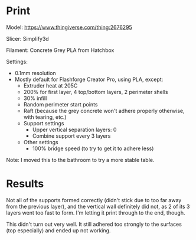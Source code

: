 # Print

Model: https://www.thingiverse.com/thing:2676295

Slicer: Simplify3d

Filament: Concrete Grey PLA from Hatchbox

Settings:
- 0.1mm resolution
- Mostly default for Flashforge Creator Pro, using PLA, except:
    - Extruder heat at 205C
    - 200% for first layer, 4 top/bottom layers, 2 perimeter shells
    - 30% infill
    - Random perimeter start points
    - Raft (because the grey concrete won't adhere properly otherwise, with tearing, etc.)
    - Support settings
        - Upper vertical separation layers: 0
        - Combine support every 3 layers
    - Other settings
        - 100% bridge speed (to try to get it to adhere less)

Note: I moved this to the bathroom to try a more stable table.

# Results

Not all of the supports formed correctly (didn't stick due to too far away from the previous layer), and the vertical wall definitely did not, as 2 of its 3 layers went too fast to form. I'm letting it print through to the end, though.

This didn't turn out very well. It still adhered too strongly to the surfaces (top especially) and ended up not working.
